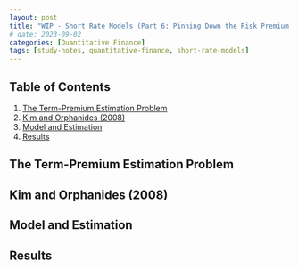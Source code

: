 ```yaml
---
layout: post
title: "WIP - Short Rate Models (Part 6: Pinning Down the Risk Premium - Kim-Orphanides (2008))"
# date: 2023-09-02
categories: [Quantitative Finance]
tags: [study-notes, quantitative-finance, short-rate-models]
---
```


<script type="text/javascript" src="https://cdn.mathjax.org/mathjax/latest/MathJax.js?config=default"></script>


## Table of Contents

1. [The Term-Premium Estimation Problem](#the-term-premium-estimation-problem)
2. [Kim and Orphanides (2008)](#kim-and-orphanides-2008)
3. [Model and Estimation](#model-and-estimation)
4. [Results](#results)

## The Term-Premium Estimation Problem

## Kim and Orphanides (2008)

## Model and Estimation

## Results